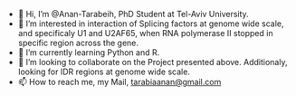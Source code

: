 - 👋 Hi, I’m @Anan-Tarabeih, PhD Student at Tel-Aviv University. 
- 👀 I’m interested in interaction of Splicing factors at genome wide scale, and specificaly U1 and U2AF65, when RNA polymerase II stopped in specific region across the gene. 
- 🌱 I’m currently learning Python and R. 
- 💞️ I’m looking to collaborate on the Project presented above. Additionaly, looking for IDR regions at genome wide scale. 
- 📫 How to reach me, my Mail, tarabiaanan@gmail.com

<!---
Anan-Tarabeih/Anan-Tarabeih is a ✨ special ✨ repository because its `README.md` (this file) appears on your GitHub profile.
You can click the Preview link to take a look at your changes.
--->
